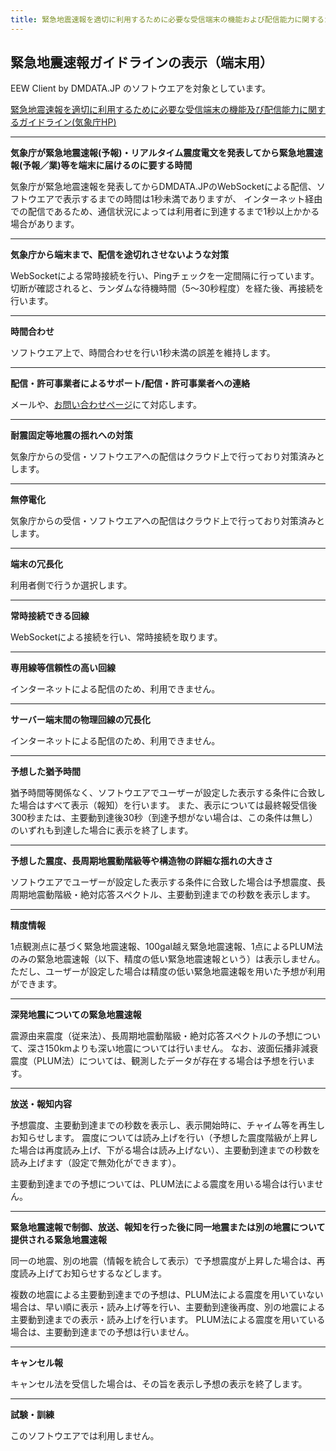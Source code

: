 ```yaml
---
title: 緊急地震速報を適切に利用するために必要な受信端末の機能および配信能力に関するガイドラインの表示
---
```


## 緊急地震速報ガイドラインの表示（端末用）

EEW Client by DMDATA.JP のソフトウエアを対象としています。

[緊急地震速報を適切に利用するために必要な受信端末の機能及び配信能力に関するガイドライン(気象庁HP)](https://www.data.jma.go.jp/eew/data/nc/katsuyou/guideline/guideline.pdf)

---

**気象庁が緊急地震速報(予報)・リアルタイム震度電文を発表してから緊急地震速報(予報／業)等を端末に届けるのに要する時間**

気象庁が緊急地震速報を発表してからDMDATA.JPのWebSocketによる配信、ソフトウエアで表示するまでの時間は1秒未満でありますが、
インターネット経由での配信であるため、通信状況によっては利用者に到達するまで1秒以上かかる場合があります。

---

**気象庁から端末まで、配信を途切れさせないような対策**

WebSocketによる常時接続を行い、Pingチェックを一定間隔に行っています。
切断が確認されると、ランダムな待機時間（5～30秒程度）を経た後、再接続を行います。

---

**時間合わせ**

ソフトウエア上で、時間合わせを行い1秒未満の誤差を維持します。

---

**配信・許可事業者によるサポート/配信・許可事業者への連絡**

メールや、[お問い合わせページ](/contact)にて対応します。

---

**耐震固定等地震の揺れへの対策**

気象庁からの受信・ソフトウエアへの配信はクラウド上で行っており対策済みとします。

---

**無停電化**

気象庁からの受信・ソフトウエアへの配信はクラウド上で行っており対策済みとします。

---

**端末の冗長化**

利用者側で行うか選択します。

---

**常時接続できる回線**

WebSocketによる接続を行い、常時接続を取ります。

---

**専用線等信頼性の高い回線**

インターネットによる配信のため、利用できません。

---

**サーバー端末間の物理回線の冗長化**

インターネットによる配信のため、利用できません。

---

**予想した猶予時間**

猶予時間等関係なく、ソフトウエアでユーザーが設定した表示する条件に合致した場合はすべて表示（報知）を行います。
また、表示については最終報受信後300秒または、主要動到達後30秒（到達予想がない場合は、この条件は無し）のいずれも到達した場合に表示を終了します。

---

**予想した震度、長周期地震動階級等や構造物の詳細な揺れの大きさ**

ソフトウエアでユーザーが設定した表示する条件に合致した場合は予想震度、長周期地震動階級・絶対応答スペクトル、主要動到達までの秒数を表示します。

---

**精度情報**

1点観測点に基づく緊急地震速報、100gal越え緊急地震速報、1点によるPLUM法のみの緊急地震速報（以下、精度の低い緊急地震速報という）は表示しません。
ただし、ユーザーが設定した場合は精度の低い緊急地震速報を用いた予想が利用ができます。

---

**深発地震についての緊急地震速報**

震源由来震度（従来法）、長周期地震動階級・絶対応答スペクトルの予想について、深さ150kmよりも深い地震については行いません。
なお、波面伝播非減衰震度（PLUM法）については、観測したデータが存在する場合は予想を行います。

---

**放送・報知内容**

予想震度、主要動到達までの秒数を表示し、表示開始時に、チャイム等を再生しお知らせします。
震度については読み上げを行い（予想した震度階級が上昇した場合は再度読み上げ、下がる場合は読み上げない）、主要動到達までの秒数を読み上げます（設定で無効化ができます）。

主要動到達までの予想については、PLUM法による震度を用いる場合は行いません。

---

**緊急地震速報で制御、放送、報知を行った後に同一地震または別の地震について提供される緊急地震速報**

同一の地震、別の地震（情報を統合して表示）で予想震度が上昇した場合は、再度読み上げてお知らせするなどします。

複数の地震による主要動到達までの予想は、PLUM法による震度を用いていない場合は、早い順に表示・読み上げ等を行い、主要動到達後再度、別の地震による主要動到達までの表示・読み上げを行います。
PLUM法による震度を用いている場合は、主要動到達までの予想は行いません。

---

**キャンセル報**

キャンセル法を受信した場合は、その旨を表示し予想の表示を終了します。

---

**試験・訓練**

このソフトウエアでは利用しません。
